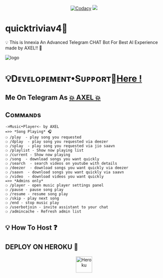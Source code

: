 <p align="center">
    <a href="https://app.codacy.com/gh/TEAM-PATRICIA/PatriciaMusic2.0/dashboard?branch=Legacy"> <img src="https://img.shields.io/codacy/grade/4d58f2a402b54aed8a7d95f7add45a81?color=cyan&logo=codacy&logoColor=white&style=for-the-badge" alt="Codacy" /></a>
    <a href="https://github.com/anglefree/quicktriviav4.git"> <img src="https://img.shields.io/github/repo-size/TeamInnexia/innexiaBot?color=cyan&logo=github&logoColor=white&style=for-the-badge" /></a>
</p>


# quicktriviav4👮
💡 This is Innexia An Advanced Telegram CHAT Bot For Best AI Experience made by AXEL!! 🤖 

![logo](https://https://telegra.ph/file/63667b69b432653bd1683.jpg)
#  💡Dᴇᴠᴇʟᴏᴩᴇᴍᴇɴᴛ•Sᴜᴩᴩᴏʀᴛ👥[Here !](https://t.me/AXEL_SUPPORT)

## Me On Telegram As [💥 AXEL 💥](https://t.me/SURAJ_O_P)

## Cᴏᴍᴍᴀɴᴅs
```
->Music•Player<- by AXEL
=>> *Song Playing* 🎧 
❍ /play  - play song you requested
❍ /dplay  - play song you requested via deezer
❍ /splay  - play song you requested via jio saavn
❍ /playlist - Show now playing list
❍ /current - Show now playing
❍ /song  - download songs you want quickly
❍ /search  - search videos on youtube with details
❍ /deezer  - download songs you want quickly via deezer
❍ /saavn  - download songs you want quickly via saavn
❍ /video  - download videos you want quickly
=>> *Admins only*
❍ /player - open music player settings panel
❍ /pause - pause song play
❍ /resume - resume song play
❍ /skip - play next song
❍ /end - stop music play
❍ /userbotjoin - invite assistant to your chat
❍ /admincache - Refresh admin list

```


## 💡 How To Host ❓️


## DEPLOY ON HEROKU 🚀

<p align="center"><a href="https://heroku.com/deploy?template=https://github.com/Yuvika56/quicktriviav4"><img align="center" alt="Heroku" width="52px" src="https://www.nicepng.com/png/full/223-2233246_heroku-logo-salesforce-heroku.png"></p>
 

